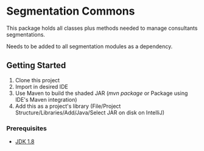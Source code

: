 # Segmentation Commons
This package holds all classes plus methods needed to manage consultants segmentations.

Needs to be added to all segmentation modules as a dependency.

## Getting Started
1. Clone this project
2. Import in desired IDE
3. Use Maven to build the shaded JAR (*mvn package* or Package using IDE's Maven integration)
4. Add this as a project's library (File/Project Structure/Libraries/Add/Java/Select JAR on disk on IntelliJ)

### Prerequisites

* [JDK 1.8](https://www.oracle.com/technetwork/java/javase/downloads/jdk8-downloads-2133151.html)